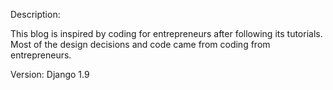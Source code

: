 Description:

This blog is inspired by coding for entrepreneurs after following its tutorials. Most of the design decisions and code came from coding from entrepreneurs.

Version: Django 1.9
